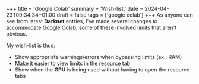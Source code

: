 +++
title = 'Google Colab'
summary = 'Wish-list.'
date = 2024-04-23T09:34:34+01:00
draft = false
tags = ['google colab']
+++
As anyone can see from latest **Darknet** entries, I've made several changes to accommodate [Google Colab](https://colab.research.google.com/), some of these involved limits that aren't obvious.

My wish-list is thus:
- Show appropriate warnings/errors when bypassing limits (ex.: RAM)
- Make it easier to view limits in the resource tab
- Show when the **GPU** is being used without having to open the resource tabs
